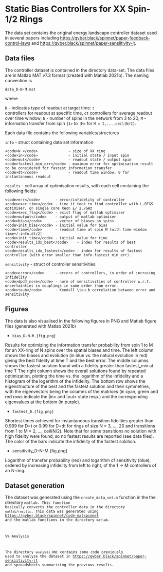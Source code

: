 # Static Bias Controllers for XX Spin-1/2 Rings

The data set contains the original energy landscape controller dataset used in several papers including
https://qyber.black/spinnet/paper-feedback-control-laws and
https://qyber.black/spinnet/paper-sensiitivity-jt.

## Data files

The controller dataset is contained in the directory data-set.  The data files are in Matlab MAT v7.3 format (created with Matlab 2021b).  The naming convention is

  <code>data_D-N-M.mat</code>

where

  <code>D</code> - indicates type of readout at target time:
      <code>t </code>  controllers for readout at specific time,
      <code>dt</code>  controllers for average readout over time window;
  <code>N</code> - number of spins in the network from 3 to 20;
  <code>M</code> - information transfer from spin <code>|1></code> to <code>|M></code> for <code>M = 2,...,ceil(N/2)</code>.

Each data file contains the following variables/structures

  <code>info</code> - struct containing data set information

    <code>N </code>              - size of XX ring
    <code>in</code>              - initial state / input spin
    <code>out</code>             - readout state / output spin
    <code>fastest_min_err</code> - maximum error for optimisation result to be considered for fastest information transfer
    <code>dt</code>              - readout time window; 0 for instantaneous readout

  <code>results</code> - cell array of optimisation results, with each cell containing the following fields:

    <code>err</code>       - error/infidelity of controller
    <code>exec_time</code> - time it took to find controller with L-BFGS optimiser, on single core Xeon E7 2.7GHz
    <code>exec_flag</code> - exist flag of matlab optimiser
    <code>output</code>    - output of matlab optimiser
    <code>bias</code>      - vector of biases on spins
    <code>init_bias</code> - initial value for bias
    <code>time</code>      - readout time at spin M (with time window time+/-info.dt/2)
    <code>init_time</code> - initial value for time
    <code>results_idx_best</code>    - index for results of best controller
    <code>results_idx_fastest</code> - index for results of fastest controller (with error smaller than info.fastest_min_err).

 <code>sensitivity</code> - struct of controller sensitivities

    <code>error</code>     - errors of controllers, in order of incrasing infidelity
    <code>dpdJ_norm</code> - norm of sensitivities of controller w.r.t. uncertainties in couplings in same order than error.
    <code>taub</code>      - Kendall \tau_b correlation between error and sensitivity

## Figures

The data is also visualised in the following figures in PNG and Matlab figure files (generated with Matlab 2021b)

* <code>bias_D-N-M.{fig,png}</code>

Results for optimizing the information transfer probability from spin 1 to M for an XX-ring of N spins over the spatial biases and time.  The left column shows the biases and evolution (in blue vs. the natural evolution in red) giving the best fidelity at time T and the best error. The middle columns shows the fastest solution found with a fidelity greater than fastest_min at tme T The right column shows the overall solutions found by repeated optimization, plotting the time vs. the logarithm of the infidelity and a histogram of the logarithm of the infidelity. The bottom row shows the eigenstructure of the best and the fastest solution and their symmetries, with the eigenvectors being the columns of the matrices (in cyan, green and red rows indicate the |in> and |out> state resp.) and the corresponding eigenvalues at the bottom (in purple).

*  <code>fastest_D.{fig.png}</code>

Shortest times achieved for instantaneous transition fidelities greater than 0.999 for D=t or 0.99 for D=dt for rings of size N = 3, ..., 20 and transitions from 1 to M = 2, ..., ceil(N/2). Note that for some transitions no solution with high fidelity were found, so no fastest results are reported (see data files).  The color of the bars indicate the infidelity of the fastest solution.

*  sensitivity_D-N-M.{fig,png}

Logarithm of transfer probability (red) and logarithm of sensitivity (blue), ordered by increasing infidelity from left to right, of the 1 -> M controllers of an N-ring.

## Dataset generation

The dataset was generated using the <code>create_data_set.m</code> function in the the directory <code>matlab</matlab>.  This function basically converts the controller data in the directory <code>matlab/results</code>.  This data was generated using https://qyber.black/spinnet/code-matspinnet and the matlab functions in the directory <code>matlab</code>.

%% Analysis

The directory <code>analysis_RNC</code> contains some code previously used to analyze the dataset in https://qyber.black/spinnet/paper-sensiitivity-jt and spreadsheets summarizing the previous results.
